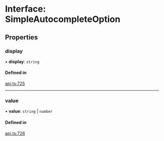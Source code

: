 # Interface: SimpleAutocompleteOption

## Properties

### display

• **display**: `string`

#### Defined in

[api.ts:725](https://github.com/coda/packs-sdk/blob/main/api.ts#L725)

___

### value

• **value**: `string` \| `number`

#### Defined in

[api.ts:726](https://github.com/coda/packs-sdk/blob/main/api.ts#L726)
